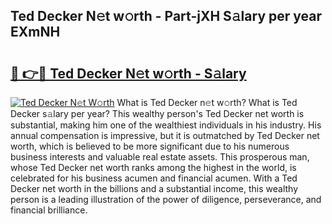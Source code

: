 ## Ted Decker N𝚎t w𝚘rth - Part-jXH S𝚊lary per year EXmNH

# <h2><a href="http://gc408jq.nevu.top/?p=Ted+Decker">🔗 👉🔴 Ted Decker N𝚎t w𝚘rth - S𝚊lary</a></h2>

[![Ted Decker N𝚎t W𝚘rth](https://i.imgur.com/Oavwk0R.jpeg)](http://gc408jq.nevu.top/?p=Ted+Decker)
What is Ted Decker n𝚎t w𝚘rth? What is Ted Decker s𝚊lary per year?
This wealthy person's Ted Decker net worth is substantial, making him one of the wealthiest individuals in his industry. His annual compensation is impressive, but it is outmatched by Ted Decker net worth, which is believed to be more significant due to his numerous business interests and valuable real estate assets. This prosperous man, whose Ted Decker net worth ranks among the highest in the world, is celebrated for his business acumen and financial acumen. With a Ted Decker net worth in the billions and a substantial income, this wealthy person is a leading illustration of the power of diligence, perseverance, and financial brilliance.
